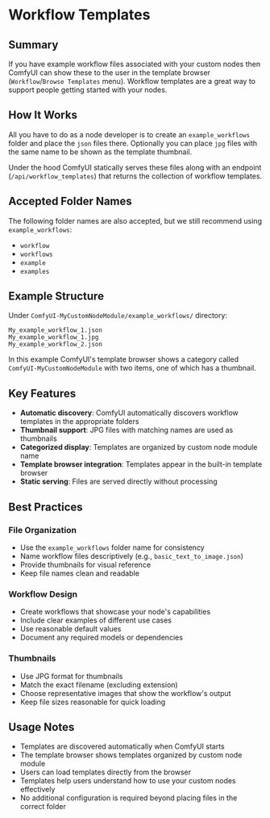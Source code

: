 # Workflow Templates

## Summary

If you have example workflow files associated with your custom nodes then ComfyUI can show these to the user in the template browser (`Workflow`/`Browse Templates` menu). Workflow templates are a great way to support people getting started with your nodes.

## How It Works

All you have to do as a node developer is to create an `example_workflows` folder and place the `json` files there. Optionally you can place `jpg` files with the same name to be shown as the template thumbnail.

Under the hood ComfyUI statically serves these files along with an endpoint (`/api/workflow_templates`) that returns the collection of workflow templates.

## Accepted Folder Names

The following folder names are also accepted, but we still recommend using `example_workflows`:

- `workflow`
- `workflows`
- `example`
- `examples`

## Example Structure

Under `ComfyUI-MyCustomNodeModule/example_workflows/` directory:

```
My_example_workflow_1.json
My_example_workflow_1.jpg
My_example_workflow_2.json
```

In this example ComfyUI's template browser shows a category called `ComfyUI-MyCustomNodeModule` with two items, one of which has a thumbnail.

## Key Features

- **Automatic discovery**: ComfyUI automatically discovers workflow templates in the appropriate folders
- **Thumbnail support**: JPG files with matching names are used as thumbnails
- **Categorized display**: Templates are organized by custom node module name
- **Template browser integration**: Templates appear in the built-in template browser
- **Static serving**: Files are served directly without processing

## Best Practices

### File Organization

- Use the `example_workflows` folder name for consistency
- Name workflow files descriptively (e.g., `basic_text_to_image.json`)
- Provide thumbnails for visual reference
- Keep file names clean and readable

### Workflow Design

- Create workflows that showcase your node's capabilities
- Include clear examples of different use cases
- Use reasonable default values
- Document any required models or dependencies

### Thumbnails

- Use JPG format for thumbnails
- Match the exact filename (excluding extension)
- Choose representative images that show the workflow's output
- Keep file sizes reasonable for quick loading

## Usage Notes

- Templates are discovered automatically when ComfyUI starts
- The template browser shows templates organized by custom node module
- Users can load templates directly from the browser
- Templates help users understand how to use your custom nodes effectively
- No additional configuration is required beyond placing files in the correct folder
